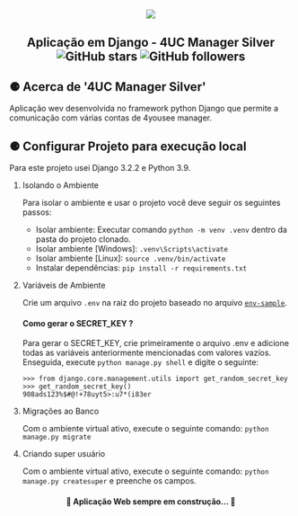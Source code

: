 <h1 align="center" >
    <img src="#">
</h1>
<h2 align="center" >
    Aplicação em Django - 4UC Manager Silver <br>
    <img alt="GitHub stars" src="https://img.shields.io/github/stars/Alfareiza/4uc-manager-silver?style=social">
    <img alt="GitHub followers" src="https://img.shields.io/github/followers/Alfareiza?label=Follow%20me%20%3A%29&style=social">
</h2>

<h2>⚈ Acerca de '4UC Manager Silver'</h2>

Aplicação wev desenvolvida no framework python Django que permite a comunicação com várias contas de 4yousee manager. 


<h2>⚈ Configurar Projeto para execução local</h2>

Para este projeto usei Django 3.2.2 e Python 3.9. 

1. Isolando o Ambiente

    Para isolar o ambiente e usar o projeto você deve seguir os seguintes passos:

    * Isolar ambiente: Executar comando `python -m venv .venv` dentro da pasta do projeto clonado.
    * Isolar ambiente [Windows]: `.venv\Scripts\activate` 
    * Isolar ambiente [Linux]: `source .venv/bin/activate`
    * Instalar dependências: `pip install -r requirements.txt`

2. Variáveis de Ambiente

    Crie um arquivo `.env` na raiz do projeto baseado no arquivo [`env-sample`](https://github.com/Alfareiza/4uc-manager-silver/blob/main/contrib/.env-sample).

    #### Como gerar o SECRET_KEY ?
    Para gerar o SECRET_KEY, crie primeiramente o arquivo .env e adicione todas as variáveis anteriormente mencionadas com valores vazíos. Enseguida, execute  `python manage.py shell` e digite o seguinte:
    ```
    >>> from django.core.management.utils import get_random_secret_key
    >>> get_random_secret_key()
    908ads123%$#@!+78uyt5>:u7*(i83er
    
3. Migrações ao Banco

    Com o ambiente virtual ativo, execute o seguinte comando: `python manage.py migrate`
    
4. Criando super usuário

    Com o ambiente virtual ativo, execute o seguinte comando: `python manage.py createsuper` e preenche os campos.

<h4 align="center"> 
	🚧  Aplicação Web sempre em construção...  🚧
</h4>
